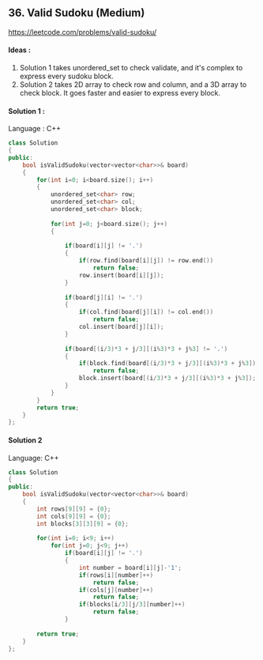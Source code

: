 ## **36. Valid Sudoku (Medium)** 

https://leetcode.com/problems/valid-sudoku/



#### Ideas : 

1. Solution 1 takes unordered_set to check validate, and it's complex to express every sudoku block.
2. Solution 2 takes 2D array to check row and column, and a 3D array to check block. It goes faster and easier to express every block.



#### Solution 1 :

Language : C++

```C++
class Solution 
{
public:
    bool isValidSudoku(vector<vector<char>>& board) 
    {
        for(int i=0; i<board.size(); i++)
        {
            unordered_set<char> row;
            unordered_set<char> col;
            unordered_set<char> block;
            
            for(int j=0; j<board.size(); j++)
            {
                
                if(board[i][j] != '.')
                {
                    if(row.find(board[i][j]) != row.end())
                        return false;
                    row.insert(board[i][j]);
                }
                
                if(board[j][i] != '.')
                {
                    if(col.find(board[j][i]) != col.end())
                        return false;
                    col.insert(board[j][i]);
                }
                
                if(board[(i/3)*3 + j/3][(i%3)*3 + j%3] != '.')
                {
                    if(block.find(board[(i/3)*3 + j/3][(i%3)*3 + j%3]) != block.end())
                        return false;
                    block.insert(board[(i/3)*3 + j/3][(i%3)*3 + j%3]);
                }
            }
        }
        return true;
    }
};
```



#### Solution 2

Language: C++

```c++
class Solution 
{
public:
    bool isValidSudoku(vector<vector<char>>& board) 
    {
        int rows[9][9] = {0};
	    int cols[9][9] = {0}; 
	    int blocks[3][3][9] = {0};
        
	    for(int i=0; i<9; i++)   
		    for(int j=0; j<9; j++)
			    if(board[i][j] != '.')
                {   
				    int number = board[i][j]-'1'; 
				    if(rows[i][number]++) 
                        return false; 
				    if(cols[j][number]++) 
                        return false;
				    if(blocks[i/3][j/3][number]++) 
                        return false;
			    }
        
	    return true;
    }
};
```

